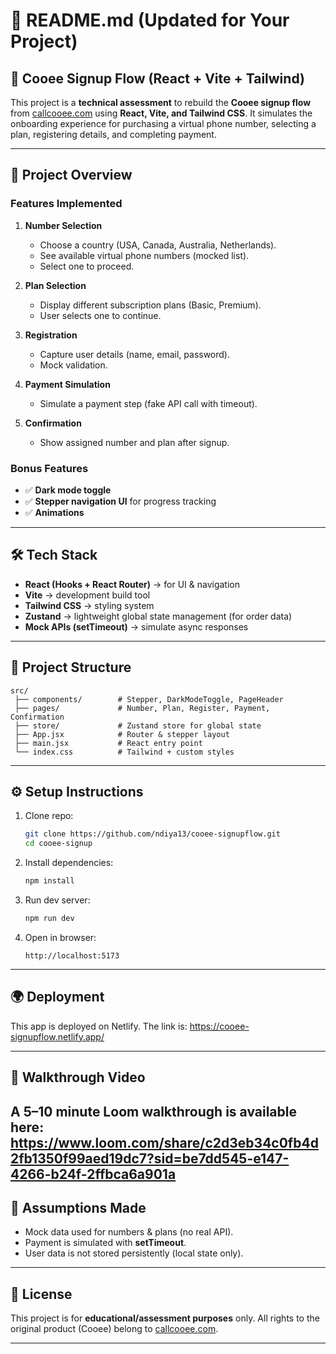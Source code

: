 
# 📘 README.md (Updated for Your Project)

## 🚀 Cooee Signup Flow (React + Vite + Tailwind)

This project is a **technical assessment** to rebuild the **Cooee signup flow** from [callcooee.com](https://callcooee.com) using **React, Vite, and Tailwind CSS**.
It simulates the onboarding experience for purchasing a virtual phone number, selecting a plan, registering details, and completing payment.

---

## 📂 Project Overview

### Features Implemented

1. **Number Selection**

   * Choose a country (USA, Canada, Australia, Netherlands).
   * See available virtual phone numbers (mocked list).
   * Select one to proceed.

2. **Plan Selection**

   * Display different subscription plans (Basic, Premium).
   * User selects one to continue.

3. **Registration**

   * Capture user details (name, email, password).
   * Mock validation.

4. **Payment Simulation**

   * Simulate a payment step (fake API call with timeout).

5. **Confirmation**

   * Show assigned number and plan after signup.

### Bonus Features

* ✅ **Dark mode toggle**
* ✅ **Stepper navigation UI** for progress tracking
* ✅ **Animations** 

---

## 🛠️ Tech Stack

* **React (Hooks + React Router)** → for UI & navigation
* **Vite** → development build tool
* **Tailwind CSS** → styling system
* **Zustand** → lightweight global state management (for order data)
* **Mock APIs (setTimeout)** → simulate async responses

---

## 📁 Project Structure

```
src/
 ├── components/        # Stepper, DarkModeToggle, PageHeader
 ├── pages/             # Number, Plan, Register, Payment, Confirmation
 ├── store/             # Zustand store for global state
 ├── App.jsx            # Router & stepper layout
 ├── main.jsx           # React entry point
 └── index.css          # Tailwind + custom styles
```

---

## ⚙️ Setup Instructions

1. Clone repo:

   ```bash
   git clone https://github.com/ndiya13/cooee-signupflow.git
   cd cooee-signup
   ```

2. Install dependencies:

   ```bash
   npm install
   ```

3. Run dev server:

   ```bash
   npm run dev
   ```

4. Open in browser:

   ```
   http://localhost:5173
   ```

---

## 🌍 Deployment

This app is deployed on Netlify.
The link is: https://cooee-signupflow.netlify.app/

---

## 🎥 Walkthrough Video

A 5–10 minute Loom walkthrough is available here: 
https://www.loom.com/share/c2d3eb34c0fb4d2fb1350f99aed19dc7?sid=be7dd545-e147-4266-b24f-2ffbca6a901a
---

## 📌 Assumptions Made

* Mock data used for numbers & plans (no real API).
* Payment is simulated with **setTimeout**.
* User data is not stored persistently (local state only).

---

## 📄 License

This project is for **educational/assessment purposes** only. All rights to the original product (Cooee) belong to [callcooee.com](https://callcooee.com).

---



